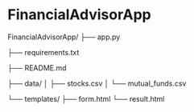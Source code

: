 # FinancialAdvisorApp
FinancialAdvisorApp/
├── app.py

├── requirements.txt

├── README.md

├── data/
│   ├── stocks.csv
│   └── mutual_funds.csv

└── templates/
    ├── form.html
    └── result.html
